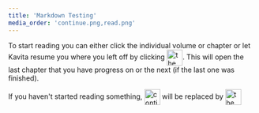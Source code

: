```yaml
---
title: 'Markdown Testing'
media_order: 'continue.png,read.png'
---
```


To start reading you can either click the individual volume or chapter or let Kavita resume you where you left off by clicking 
<img src="https://wiki.kavitareader.com/en/archive/markdown-testing/continue.png" alt='the "continue" button' style="vertical-align: middle" height="32" />. This will open the last chapter that you have progress on or the next (if the last one was finished).

If you haven't started reading something, <img src="https://wiki.kavitareader.com/en/archive/markdown-testing/continue.png" alt="continue btn" style="vertical-align: middle" height="32" /> will be replaced by <img src="https://wiki.kavitareader.com/en/archive/markdown-testing/read.png" alt='the "read" button' style="vertical-align: middle" height="32" />